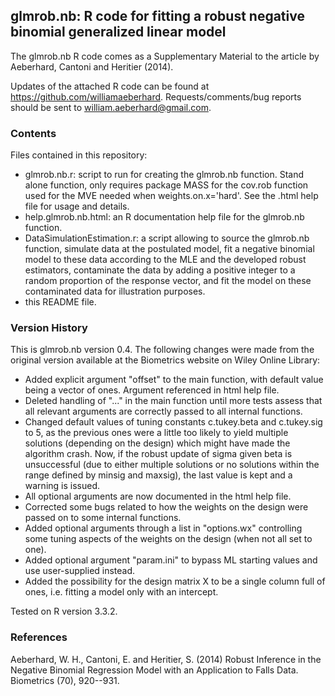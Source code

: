 glmrob.nb: R code for fitting a robust negative binomial generalized linear model
---------------------------------------------------------------------------------

The glmrob.nb R code comes as a Supplementary Material to the article by Aeberhard, Cantoni and Heritier (2014).

Updates of the attached R code can be found at https://github.com/williamaeberhard. Requests/comments/bug reports should be sent to william.aeberhard@gmail.com.

### Contents

Files contained in this repository:

* glmrob.nb.r: script to run for creating the glmrob.nb function. Stand alone function, only requires package MASS for the cov.rob function used for the MVE needed when weights.on.x='hard'. See the .html help file for usage and details.
* help.glmrob.nb.html: an R documentation help file for the glmrob.nb function.
* DataSimulationEstimation.r: a script allowing to source the glmrob.nb function, simulate data at the postulated model, fit a negative binomial model to these data according to the MLE and the developed robust estimators, contaminate the data by adding a positive integer to a random proportion of the response vector, and fit the model on these contaminated data for illustration purposes.
* this README file.

### Version History

This is glmrob.nb version 0.4. The following changes were made from the original version available at the Biometrics website on Wiley Online Library:

* Added explicit argument "offset" to the main function, with default value being a vector of ones. Argument referenced in html help file.
* Deleted handling of "..." in the main function until more tests assess that all relevant arguments are correctly passed to all internal functions.
* Changed default values of tuning constants c.tukey.beta and c.tukey.sig to 5, as the previous ones were a little too likely to yield multiple solutions (depending on the design) which might have made the algorithm crash. Now, if the robust update of sigma given beta is unsuccessful (due to either multiple solutions or no solutions within the range defined by minsig and maxsig), the last value is kept and a warning is issued.
* All optional arguments are now documented in the html help file.
* Corrected some bugs related to how the weights on the design were passed on to some internal functions.
* Added optional arguments through a list in "options.wx" controlling some tuning aspects of the weights on the design (when not all set to one).
* Added optional argument "param.ini" to bypass ML starting values and use user-supplied instead.
* Added the possibility for the design matrix X to be a single column full of ones, i.e. fitting a model only with an intercept.

Tested on R version 3.3.2.

### References

Aeberhard, W. H., Cantoni, E. and Heritier, S. (2014) Robust Inference in the Negative Binomial Regression Model with an Application to Falls Data. Biometrics (70), 920--931.
